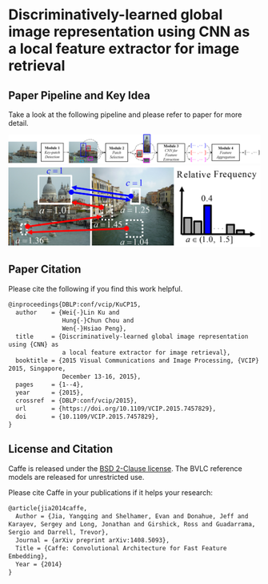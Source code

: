 # Discriminatively-learned global image representation using CNN as a local feature extractor for image retrieval

## Paper Pipeline and Key Idea

Take a look at the following pipeline and please refer to paper for more detail.

![Architecture](asset/Architecture.png)
![Pairwise](asset/Pairwise.png)

## Paper Citation

Please cite the following if you find this work helpful.

    @inproceedings{DBLP:conf/vcip/KuCP15,
      author    = {Wei{-}Lin Ku and
                   Hung{-}Chun Chou and
                   Wen{-}Hsiao Peng},
      title     = {Discriminatively-learned global image representation using {CNN} as
                   a local feature extractor for image retrieval},
      booktitle = {2015 Visual Communications and Image Processing, {VCIP} 2015, Singapore,
                   December 13-16, 2015},
      pages     = {1--4},
      year      = {2015},
      crossref  = {DBLP:conf/vcip/2015},
      url       = {https://doi.org/10.1109/VCIP.2015.7457829},
      doi       = {10.1109/VCIP.2015.7457829},
    }

## License and Citation

Caffe is released under the [BSD 2-Clause license](https://github.com/BVLC/caffe/blob/master/LICENSE).
The BVLC reference models are released for unrestricted use.

Please cite Caffe in your publications if it helps your research:

    @article{jia2014caffe,
      Author = {Jia, Yangqing and Shelhamer, Evan and Donahue, Jeff and Karayev, Sergey and Long, Jonathan and Girshick, Ross and Guadarrama, Sergio and Darrell, Trevor},
      Journal = {arXiv preprint arXiv:1408.5093},
      Title = {Caffe: Convolutional Architecture for Fast Feature Embedding},
      Year = {2014}
    }
